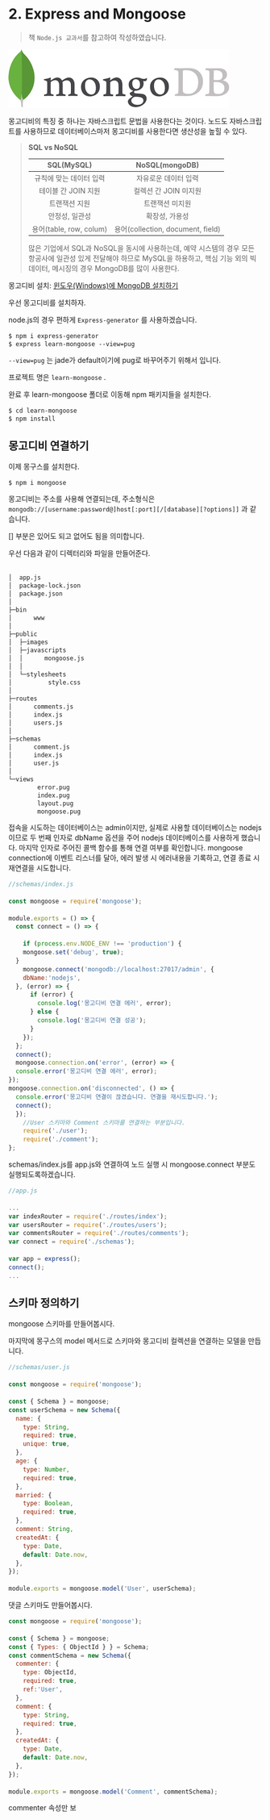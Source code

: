 # 2. Express and Mongoose

> 책 `Node.js 교과서`를 참고하여 작성하였습니다.

![mongoDB](./img/mongoDB.png)

몽고디비의 특징 중 하나는 자바스크립트 문법을 사용한다는 것이다. 노드도 자바스크립트를 사용하므로 데이터베이스마저 몽고디비를 사용한다면 생산성을 높힐 수 있다.

> **SQL vs NoSQL** 
>
> |       SQL(MySQL)        |    NoSQL(mongoDB)    |
> | :---------------------: | :------------------: |
> | 규칙에 맞는 데이터 입력 | 자유로운 데이터 입력 |
> | 테이블 간 JOIN 지원 | 컬렉션 간 JOIN 미지원 |
> | 트랜잭션 지원 | 트랜잭션 미지원 |
> | 안정성, 일관성 | 확장성, 가용성 |
> | 용어(table, row, colum) | 용어(collection, document, field) |
>
> 많은 기업에서 SQL과 NoSQL을 동시에 사용하는데, 예약 시스템의 경우 모든 항공사에 일관성 있게 전달해야 하므로 MySQL을 하용하고, 핵심 기능 외의 빅데이터, 메시징의 경우 MongoDB를 많이 사용한다.

몽고디비 설치: [윈도우(Windows)에 MongoDB 설치하기](http://solarisailab.com/archives/1605) 

우선 몽고디비를 설치하자.

node.js의 경우 편하게 `Express-generator` 를 사용하겠습니다.

```shell
$ npm i express-generator
$ express learn-mongoose --view=pug
```

`--view=pug` 는 jade가 default이기에 pug로 바꾸어주기 위해서 입니다.

프로젝트 명은 `learn-mongoose` .

완료 후 learn-mongoose 폴더로 이동해 npm 패키지들을 설치한다.

```shell
$ cd learn-mongoose
$ npm install
```

## 몽고디비 연결하기

이제 몽구스를 설치한다.

```shell
$ npm i mongoose
```

몽고디비는 주소를 사용해 연결되는데, 주소형식은 `mongodb://[username:password@]host[:port][/[database][?options]]` 과 같습니다.

[] 부분은 있어도 되고 없어도 됨을 의미합니다.

우선 다음과 같이 디렉터리와 파일을 만들어준다.

```shell

│  app.js
│  package-lock.json
│  package.json
│
├─bin
│      www
│
├─public
│  ├─images
│  ├─javascripts
│  │      mongoose.js
│  │
│  └─stylesheets
│          style.css
│
├─routes
│      comments.js
│      index.js
│      users.js
│
├─schemas
│      comment.js
│      index.js
│      user.js
│
└─views
        error.pug
        index.pug
        layout.pug
        mongoose.pug
```



접속을 시도하는 데이터베이스는 admin이지만, 실제로 사용할 데이터베이스는 nodejs이므로  두 번째 인자로 dbName 옵션을 주어 nodejs 데이터베이스를 사용하게 했습니다. 마지막 인자로 주어진 콜백 함수를 통해 연결 여부를 확인합니다. mongoose connection에 이벤트 리스너를 달아, 에러 발생 시 에러내용을 기록하고, 연결 종료 시 재연결을 시도합니다.

```javascript
//schemas/index.js

const mongoose = require('mongoose');

module.exports = () => {
  const connect = () => {

    if (process.env.NODE_ENV !== 'production') {    
    mongoose.set('debug', true);
  }
    mongoose.connect('mongodb://localhost:27017/admin', {  
    dbName:'nodejs',
  }, (error) => {
      if (error) {
        console.log('몽고디비 연결 에러', error);
      } else {
        console.log('몽고디비 연결 성공');
      }
    });
  };
  connect();
  mongoose.connection.on('error', (error) => {
  console.error('몽고디비 연결 에러', error);
});
mongoose.connection.on('disconnected', () => {
  console.error('몽고디비 연결이 끊겼습니다. 연결을 재시도합니다.');
  connect();
  });
    //User 스키마와 Comment 스키마를 연결하는 부분입니다.
    require('./user');
    require('./comment');
};
```

schemas/index.js를 app.js와 연결하여 노드 실행 시 mongoose.connect 부분도 실행되도록하겠습니다.

```javascript
//app.js

...
var indexRouter = require('./routes/index');
var usersRouter = require('./routes/users');
var commentsRouter = require('./routes/comments');
var connect = require('./schemas');

var app = express();
connect();
...
```



## 스키마 정의하기

mongoose 스키마를 만들어봅시다.

마지막에 몽구스의 model 메서드로 스키마와 몽고디비 컬렉션을 연결하는 모델을 만듭니다.

```javascript
//schemas/user.js

const mongoose = require('mongoose');

const { Schema } = mongoose;
const userSchema = new Schema({
  name: {
    type: String,
    required: true,
    unique: true,
  },
  age: {
    type: Number,
    required: true,
  },
  married: {
    type: Boolean,
    required: true,
  },
  comment: String,
  createdAt: {
    type: Date,
    default: Date.now,
  },
});

module.exports = mongoose.model('User', userSchema);
```

댓글 스키마도 만들어봅시다.

```javascript
const mongoose = require('mongoose');

const { Schema } = mongoose;
const { Types: { ObjectId } } = Schema;
const commentSchema = new Schema({
  commenter: {
    type: ObjectId,
    required: true,
    ref:'User',
  },
  comment: {
    type: String,
    required: true,
  },
  createdAt: {
    type: Date,
    default: Date.now,
  },
});

module.exports = mongoose.model('Comment', commentSchema);

```

commenter 속성만 보

